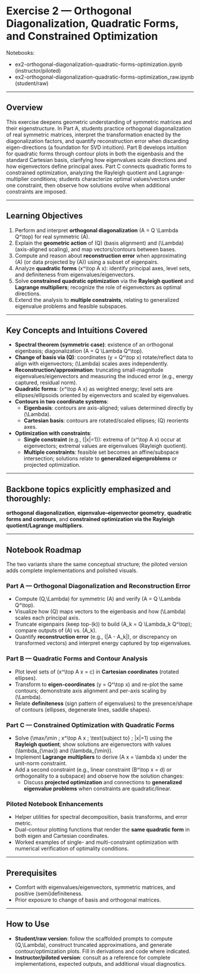 # Exercise 2 — Orthogonal Diagonalization, Quadratic Forms, and Constrained Optimization
Notebooks:
- ex2-orthogonal-diagonalization-quadratic-forms-optimization.ipynb (instructor/piloted)
- ex2-orthogonal-diagonalization-quadratic-forms-optimization_raw.ipynb (student/raw)
---
## Overview
This exercise deepens geometric understanding of symmetric matrices and their eigenstructure. In Part A, students practice orthogonal diagonalization of real symmetric matrices, interpret the transformation enacted by the diagonalization factors, and quantify reconstruction error when discarding eigen-directions (a foundation for SVD intuition). Part B develops intuition for quadratic forms through contour plots in both the eigenbasis and the standard Cartesian basis, clarifying how eigenvalues scale directions and how eigenvectors define principal axes. Part C connects quadratic forms to constrained optimization, analyzing the Rayleigh quotient and Lagrange-multiplier conditions; students characterize optimal values/vectors under one constraint, then observe how solutions evolve when additional constraints are imposed.

---

## Learning Objectives
1. Perform and interpret **orthogonal diagonalization** \(A = Q \Lambda Q^\top\) for real symmetric \(A\).
2. Explain the **geometric action** of \(Q\) (basis alignment) and \(\Lambda\) (axis-aligned scaling), and map vectors/contours between bases.
3. Compute and reason about **reconstruction error** when approximating \(A\) (or data projected by \(A\)) using a subset of eigenpairs.
4. Analyze **quadratic forms** \(x^\top A x\): identify principal axes, level sets, and definiteness from eigenvalues/eigenvectors.
5. Solve **constrained quadratic optimization** via the **Rayleigh quotient** and **Lagrange multipliers**; recognize the role of eigenvectors as optimal directions.
6. Extend the analysis to **multiple constraints**, relating to generalized eigenvalue problems and feasible subspaces.
---
## Key Concepts and Intuitions Covered
- **Spectral theorem (symmetric case)**: existence of an orthogonal eigenbasis; diagonalization \(A = Q \Lambda Q^\top\).
- **Change of basis via \(Q\)**: coordinates \(y = Q^\top x\) rotate/reflect data to align with eigenvectors; \(\Lambda\) scales axes independently.
- **Reconstruction/approximation**: truncating small-magnitude eigenvalues/eigenvectors and measuring the induced error (e.g., energy captured, residual norm).
- **Quadratic forms**: \(x^\top A x\) as weighted energy; level sets are ellipses/ellipsoids oriented by eigenvectors and scaled by eigenvalues.
- **Contours in two coordinate systems**:
  - **Eigenbasis**: contours are axis-aligned; values determined directly by \(\Lambda\).
  - **Cartesian basis**: contours are rotated/scaled ellipses; \(Q\) reorients axes.
- **Optimization with constraints**:
  - **Single constraint** (e.g., \(\|x\|=1\)): extrema of \(x^\top A x\) occur at eigenvectors; extremal values are eigenvalues (Rayleigh quotient).
  - **Multiple constraints**: feasible set becomes an affine/subspace intersection; solutions relate to **generalized eigenproblems** or projected optimization.
---
## Backbone topics explicitly emphasized and thoroughly:
**orthogonal diagonalization**, **eigenvalue–eigenvector geometry**, **quadratic forms and contours**, and **constrained optimization via the Rayleigh quotient/Lagrange multipliers**.

---

## Notebook Roadmap
The two variants share the same conceptual structure; the piloted version adds complete implementations and polished visuals.

### Part A — Orthogonal Diagonalization and Reconstruction Error
- Compute \(Q,\Lambda\) for symmetric \(A\) and verify \(A = Q \Lambda Q^\top\).
- Visualize how \(Q\) maps vectors to the eigenbasis and how \(\Lambda\) scales each principal axis.
- Truncate eigenpairs (keep top-\(k\)) to build \(A_k = Q \Lambda_k Q^\top\); compare outputs of \(A\) vs. \(A_k\).
- Quantify **reconstruction error** (e.g., \(\|A - A_k\|\), or discrepancy on transformed vectors) and interpret energy captured by top eigenvalues.

### Part B — Quadratic Forms and Contour Analysis
- Plot level sets of \(x^\top A x = c\) in **Cartesian coordinates** (rotated ellipses).
- Transform to **eigen-coordinates** \(y = Q^\top x\) and re-plot the same contours; demonstrate axis alignment and per-axis scaling by \(\Lambda\).
- Relate **definiteness** (sign pattern of eigenvalues) to the presence/shape of contours (ellipses, degenerate lines, saddle shapes).

### Part C — Constrained Optimization with Quadratic Forms
- Solve \(\max/\min \; x^\top A x \; \text{subject to} \; \|x\|=1\) using the **Rayleigh quotient**; show solutions are eigenvectors with values \(\lambda_{\max}\) and \(\lambda_{\min}\).
- Implement **Lagrange multipliers** to derive \(A x = \lambda x\) under the unit-norm constraint.
- Add a second constraint (e.g., linear constraint \(B^\top x = d\) or orthogonality to a subspace) and observe how the solution changes:
  - Discuss **projected optimization** and connections to **generalized eigenvalue problems** when constraints are quadratic/linear.

### Piloted Notebook Enhancements
- Helper utilities for spectral decomposition, basis transforms, and error metric.
- Dual-contour plotting functions that render the **same quadratic form** in both eigen and Cartesian coordinates.
- Worked examples of single- and multi-constraint optimization with numerical verification of optimality conditions.
---
## Prerequisites
- Comfort with eigenvalues/eigenvectors, symmetric matrices, and positive (semi)definiteness.
- Prior exposure to change of basis and orthogonal matrices.
---
## How to Use
- **Student/raw version**: follow the scaffolded prompts to compute \(Q,\Lambda\), construct truncated approximations, and generate contour/optimization plots. Fill in derivations and code where indicated.
- **Instructor/piloted version**: consult as a reference for complete implementations, expected outputs, and additional visual diagnostics.
